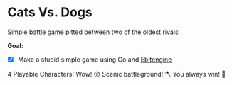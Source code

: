 # Cats Vs. Dogs

Simple battle game pitted between two of the oldest rivals

**Goal:** 
- [x] Make a stupid simple game using Go and [Ebitengine](github.com/hajimehoshi/ebiten)

4 Playable Characters! Wow! 😲
Scenic battleground! 🪓
You always win! 🎉
